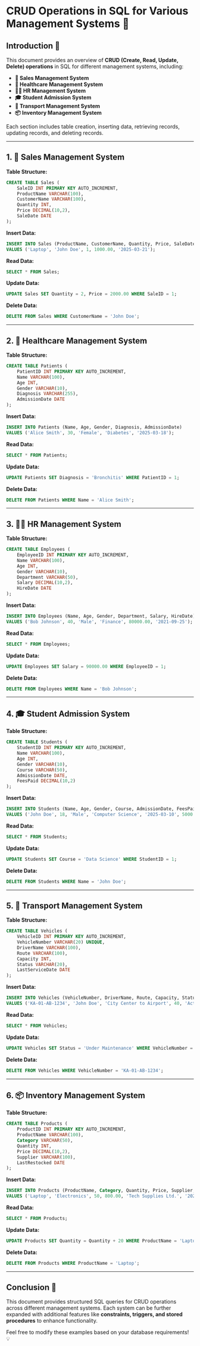 # CRUD Operations in SQL for Various Management Systems 🚀

## Introduction 📌
This document provides an overview of **CRUD (Create, Read, Update, Delete) operations** in SQL for different management systems, including:
- **🛒 Sales Management System**
- **🏥 Healthcare Management System**
- **👨‍💼 HR Management System**
- **🎓 Student Admission System**
- **🚌 Transport Management System**
- **📦 Inventory Management System**

Each section includes table creation, inserting data, retrieving records, updating records, and deleting records.

---

## 1. 🛒 Sales Management System
**Table Structure:**
```sql
CREATE TABLE Sales (
    SaleID INT PRIMARY KEY AUTO_INCREMENT,
    ProductName VARCHAR(100),
    CustomerName VARCHAR(100),
    Quantity INT,
    Price DECIMAL(10,2),
    SaleDate DATE
);
```

**Insert Data:**
```sql
INSERT INTO Sales (ProductName, CustomerName, Quantity, Price, SaleDate) 
VALUES ('Laptop', 'John Doe', 1, 1000.00, '2025-03-21');
```

**Read Data:**
```sql
SELECT * FROM Sales;
```

**Update Data:**
```sql
UPDATE Sales SET Quantity = 2, Price = 2000.00 WHERE SaleID = 1;
```

**Delete Data:**
```sql
DELETE FROM Sales WHERE CustomerName = 'John Doe';
```

---

## 2. 🏥 Healthcare Management System
**Table Structure:**
```sql
CREATE TABLE Patients (
    PatientID INT PRIMARY KEY AUTO_INCREMENT,
    Name VARCHAR(100),
    Age INT,
    Gender VARCHAR(10),
    Diagnosis VARCHAR(255),
    AdmissionDate DATE
);
```

**Insert Data:**
```sql
INSERT INTO Patients (Name, Age, Gender, Diagnosis, AdmissionDate) 
VALUES ('Alice Smith', 30, 'Female', 'Diabetes', '2025-03-18');
```

**Read Data:**
```sql
SELECT * FROM Patients;
```

**Update Data:**
```sql
UPDATE Patients SET Diagnosis = 'Bronchitis' WHERE PatientID = 1;
```

**Delete Data:**
```sql
DELETE FROM Patients WHERE Name = 'Alice Smith';
```

---

## 3. 👨‍💼 HR Management System
**Table Structure:**
```sql
CREATE TABLE Employees (
    EmployeeID INT PRIMARY KEY AUTO_INCREMENT,
    Name VARCHAR(100),
    Age INT,
    Gender VARCHAR(10),
    Department VARCHAR(50),
    Salary DECIMAL(10,2),
    HireDate DATE
);
```

**Insert Data:**
```sql
INSERT INTO Employees (Name, Age, Gender, Department, Salary, HireDate) 
VALUES ('Bob Johnson', 40, 'Male', 'Finance', 80000.00, '2021-09-25');
```

**Read Data:**
```sql
SELECT * FROM Employees;
```

**Update Data:**
```sql
UPDATE Employees SET Salary = 90000.00 WHERE EmployeeID = 1;
```

**Delete Data:**
```sql
DELETE FROM Employees WHERE Name = 'Bob Johnson';
```

---

## 4. 🎓 Student Admission System
**Table Structure:**
```sql
CREATE TABLE Students (
    StudentID INT PRIMARY KEY AUTO_INCREMENT,
    Name VARCHAR(100),
    Age INT,
    Gender VARCHAR(10),
    Course VARCHAR(50),
    AdmissionDate DATE,
    FeesPaid DECIMAL(10,2)
);
```

**Insert Data:**
```sql
INSERT INTO Students (Name, Age, Gender, Course, AdmissionDate, FeesPaid) 
VALUES ('John Doe', 18, 'Male', 'Computer Science', '2025-03-10', 5000.00);
```

**Read Data:**
```sql
SELECT * FROM Students;
```

**Update Data:**
```sql
UPDATE Students SET Course = 'Data Science' WHERE StudentID = 1;
```

**Delete Data:**
```sql
DELETE FROM Students WHERE Name = 'John Doe';
```

---

## 5. 🚌 Transport Management System
**Table Structure:**
```sql
CREATE TABLE Vehicles (
    VehicleID INT PRIMARY KEY AUTO_INCREMENT,
    VehicleNumber VARCHAR(20) UNIQUE,
    DriverName VARCHAR(100),
    Route VARCHAR(100),
    Capacity INT,
    Status VARCHAR(20),
    LastServiceDate DATE
);
```

**Insert Data:**
```sql
INSERT INTO Vehicles (VehicleNumber, DriverName, Route, Capacity, Status, LastServiceDate) 
VALUES ('KA-01-AB-1234', 'John Doe', 'City Center to Airport', 40, 'Active', '2025-02-15');
```

**Read Data:**
```sql
SELECT * FROM Vehicles;
```

**Update Data:**
```sql
UPDATE Vehicles SET Status = 'Under Maintenance' WHERE VehicleNumber = 'KA-01-AB-1234';
```

**Delete Data:**
```sql
DELETE FROM Vehicles WHERE VehicleNumber = 'KA-01-AB-1234';
```

---

## 6. 📦 Inventory Management System
**Table Structure:**
```sql
CREATE TABLE Products (
    ProductID INT PRIMARY KEY AUTO_INCREMENT,
    ProductName VARCHAR(100),
    Category VARCHAR(50),
    Quantity INT,
    Price DECIMAL(10,2),
    Supplier VARCHAR(100),
    LastRestocked DATE
);
```

**Insert Data:**
```sql
INSERT INTO Products (ProductName, Category, Quantity, Price, Supplier, LastRestocked) 
VALUES ('Laptop', 'Electronics', 50, 800.00, 'Tech Supplies Ltd.', '2025-03-15');
```

**Read Data:**
```sql
SELECT * FROM Products;
```

**Update Data:**
```sql
UPDATE Products SET Quantity = Quantity + 20 WHERE ProductName = 'Laptop';
```

**Delete Data:**
```sql
DELETE FROM Products WHERE ProductName = 'Laptop';
```

---

## Conclusion 🎯
This document provides structured SQL queries for CRUD operations across different management systems. Each system can be further expanded with additional features like **constraints, triggers, and stored procedures** to enhance functionality.

Feel free to modify these examples based on your database requirements! 💡

